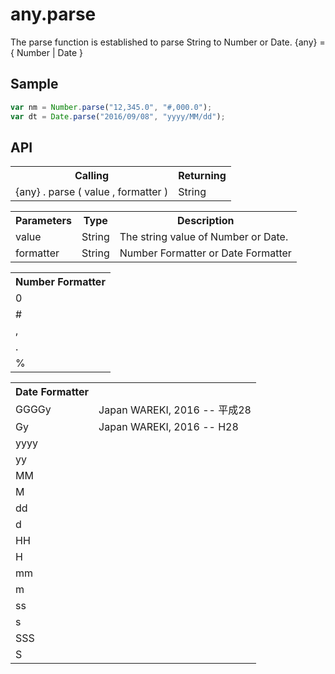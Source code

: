 <H1>any.parse</H1>

The parse function is established to parse String to Number or Date.
{any} = { Number | Date }

<h2>Sample</h2>

```javascript
var nm = Number.parse("12,345.0", "#,000.0");
var dt = Date.parse("2016/09/08", "yyyy/MM/dd");
```

<h2>API</h2>

<table>
<tr><th>Calling</th><th>Returning</th></tr>
<tr><td>{any} . parse ( value , formatter )</td><td>String</td></tr>
</table>

<table>
<tr><th>Parameters</th><th>Type</th><th>Description</th></tr>
<tr><td>value</td><td>String</td><td>The string value of Number or Date.</td></tr>
<tr><td>formatter</td><td>String</td><td>Number Formatter or Date Formatter</td></tr>
</table>

<table>
<tr><th>Number Formatter</th></tr>
<tr><td>0</td></tr>
<tr><td>#</td></tr>
<tr><td>,</td></tr>
<tr><td>.</td></tr>
<tr><td>%</td></tr>
</table>

<table>
<tr><th>Date Formatter</th></tr>
<tr><td>GGGGy</td><td>Japan WAREKI, 2016 -- 平成28</td></tr>
<tr><td>Gy</td><td>Japan WAREKI, 2016 -- H28</td></tr>
<tr><td>yyyy</td></tr>
<tr><td>yy</td></tr>
<tr><td>MM</td></tr>
<tr><td>M</td></tr>
<tr><td>dd</td></tr>
<tr><td>d</td></tr>
<tr><td>HH</td></tr>
<tr><td>H</td></tr>
<tr><td>mm</td></tr>
<tr><td>m</td></tr>
<tr><td>ss</td></tr>
<tr><td>s</td></tr>
<tr><td>SSS</td></tr>
<tr><td>S</td></tr>
</table>


